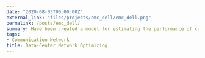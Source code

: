 ```yaml
---
date: "2020-08-03T00:00:00Z"
external_link: "files/projects/emc_dell/emc_dell.png"
permalink: /posts/emc_dell/
summary: Have been created a model for estimating the performance of communication protocols for channels with noises and simulated on Matlab Communication Toolbox. The results of simulations and implement models on the EMC 2 data-center are compared. It is shown that their deviation does not exceed the boundaries of 11%, which confirms the consistency of the research.
tags:
- Communication Network
title: Data-Center Network Optimizing
---
```

